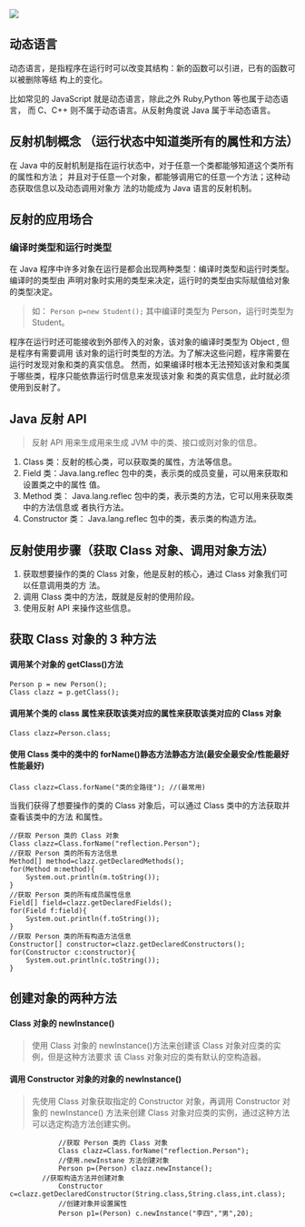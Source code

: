 ![](https://img.hacpai.com/bing/20190922.jpg?imageView2/1/w/960/h/540/interlace/1/q/100)

## 动态语言

动态语言，是指程序在运行时可以改变其结构：新的函数可以引进，已有的函数可以被删除等结
构上的变化。

比如常见的 JavaScript 就是动态语言，除此之外 Ruby,Python 等也属于动态语言，
而 C、C++ 则不属于动态语言。从反射角度说 Java 属于半动态语言。

## 反射机制概念 （运行状态中知道类所有的属性和方法）


在 Java 中的反射机制是指在运行状态中，对于任意一个类都能够知道这个类所有的属性和方法；
并且对于任意一个对象，都能够调用它的任意一个方法；这种动态获取信息以及动态调用对象方
法的功能成为 Java 语言的反射机制。

## 反射的应用场合

### 编译时类型和运行时类型

在 Java 程序中许多对象在运行是都会出现两种类型：编译时类型和运行时类型。 编译时的类型由
声明对象时实用的类型来决定，运行时的类型由实际赋值给对象的类型决定。

> 如：  `Person p=new Student();` 
> 其中编译时类型为 Person，运行时类型为 Student。

程序在运行时还可能接收到外部传入的对象，该对象的编译时类型为 Object , 但是程序有需要调用
该对象的运行时类型的方法。为了解决这些问题，程序需要在运行时发现对象和类的真实信息。
然而，如果编译时根本无法预知该对象和类属于哪些类，程序只能依靠运行时信息来发现该对象
和类的真实信息，此时就必须使用到反射了。

## Java 反射 API

> 反射 API 用来生成用来生成 JVM 中的类、接口或则对象的信息。

1. Class 类：反射的核心类，可以获取类的属性，方法等信息。
2. Field 类：Java.lang.reflec 包中的类，表示类的成员变量，可以用来获取和设置类之中的属性
   值。
3. Method 类： Java.lang.reflec 包中的类，表示类的方法，它可以用来获取类中的方法信息或
   者执行方法。
4. Constructor 类： Java.lang.reflec 包中的类，表示类的构造方法。

## 反射使用步骤（获取 Class 对象、调用对象方法）

1. 获取想要操作的类的 Class 对象，他是反射的核心，通过 Class 对象我们可以任意调用类的方
   法。
2. 调用 Class 类中的方法，既就是反射的使用阶段。
3. 使用反射 API 来操作这些信息。

## 获取 Class 对象的 3 种方法

#### 调用某个对象的 getClass()方法

```
Person p = new Person(); 
Class clazz = p.getClass();
```

#### 调用某个类的 class 属性来获取该类对应的属性来获取该类对应的 Class 对象

```
Class clazz=Person.class;
```

#### 使用 Class 类中的类中的 forName()静态方法静态方法(最安全最安全/性能最好性能最好)

```
Class clazz=Class.forName("类的全路径"); //(最常用)
```

当我们获得了想要操作的类的 Class 对象后，可以通过 Class 类中的方法获取并查看该类中的方法
和属性。

```
//获取 Person 类的 Class 对象 
Class clazz=Class.forName("reflection.Person");
//获取 Person 类的所有方法信息
Method[] method=clazz.getDeclaredMethods(); 
for(Method m:method){ 
	System.out.println(m.toString()); 
}
//获取 Person 类的所有成员属性信息 
Field[] field=clazz.getDeclaredFields(); 
for(Field f:field){ 
	System.out.println(f.toString()); 
} 
//获取 Person 类的所有构造方法信息 
Constructor[] constructor=clazz.getDeclaredConstructors(); 
for(Constructor c:constructor){ 
	System.out.println(c.toString()); 
}
```

## 创建对象的两种方法

#### Class 对象的 newInstance()

> 使用 Class 对象的 newInstance()方法来创建该 Class 对象对应类的实例，但是这种方法要求
> 该 Class 对象对应的类有默认的空构造器。

#### 调用 Constructor 对象的对象的 newInstance()

> 先使用 Class 对象获取指定的 Constructor 对象，再调用 Constructor 对象的 newInstance()
> 方法来创建 Class 对象对应类的实例，通过这种方法可以选定构造方法创建实例。

```
            //获取 Person 类的 Class 对象 
            Class clazz=Class.forName("reflection.Person");  
            //使用.newInstane 方法创建对象 
            Person p=(Person) clazz.newInstance(); 
   	    //获取构造方法并创建对象 
            Constructor c=clazz.getDeclaredConstructor(String.class,String.class,int.class); 
            //创建对象并设置属性 
            Person p1=(Person) c.newInstance("李四","男",20);
```